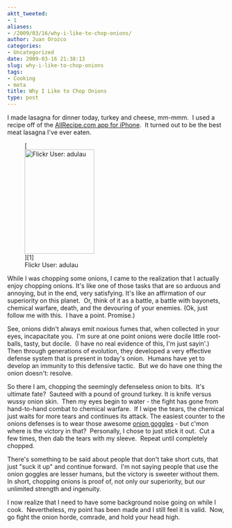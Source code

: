 ```yaml
---
aktt_tweeted:
- 1
aliases:
- /2009/03/16/why-i-like-to-chop-onions/
author: Juan Orozco
categories:
- Uncategorized
date: 2009-03-16 21:38:13
slug: why-i-like-to-chop-onions
tags:
- Cooking
- meta
title: Why I Like to Chop Onions
type: post
---
```


I made lasagna for dinner today, turkey and cheese, mm-mmm.  I used a recipe off of the <a href="http://allrecipes.com/features/more/iphone.aspx" target="_blank" rel="noopener noreferrer">AllRecipe.com app for iPhone</a>.  It turned out to be the best meat lasagna I've ever eaten.

<figure style="width: 160px" class="wp-caption alignright">[<img title="Flickr Onion" src="https://i0.wp.com/farm4.static.flickr.com/3195/2990656711_a7a3860b5b_m.jpg?resize=160%2C240" alt="Flickr User: adulau" width="160" height="240" data-recalc-dims="1" />][1]<figcaption class="wp-caption-text">Flickr User: adulau</figcaption></figure>

While I was chopping some onions, I came to the realization that I actually enjoy chopping onions. It's like one of those tasks that are so arduous and annoying, but in the end, very satisfying. It's like an affirmation of our superiority on this planet.  Or, think of it as a battle, a battle with bayonets, chemical warfare, death, and the devouring of your enemies. (Ok, just follow me with this.  I have a point. Promise.)

See, onions didn't always emit noxious fumes that, when collected in your eyes, incapacitate you.  I'm sure at one point onions were docile little root-balls, tasty, but docile.  (I have no real evidence of this, I'm just sayin'.)  Then through generations of evolution, they developed a very effective defense system that is present in today's onion.  Humans have yet to develop an immunity to this defensive tactic.  But we do have one thing the onion doesn't: resolve.

So there I am, chopping the seemingly defenseless onion to bits.  It's ultimate fate?  Sauteed with a pound of ground turkey. It is knife versus wussy onion skin.  Then my eyes begin to water - the fight has gone from hand-to-hand combat to chemical warfare.  If I wipe the tears, the chemical just waits for more tears and continues its attack. The easiest counter to the onions defenses is to wear those awesome <a href="http://astore.amazon.com/guamaso-20/detail/B000H43IVC" target="_blank" rel="noopener noreferrer">onion goggles</a> - but c'mon where is the victory in that?  Personally, I chose to just stick it out.  Cut a few times, then dab the tears with my sleeve.  Repeat until completely chopped.

There's something to be said about people that don't take short cuts, that just "suck it up" and continue forward.  I'm not saying people that use the onion goggles are lesser humans, but the victory is sweeter without them.  In short, chopping onions is proof of, not only our superiority, but our unlimited strength and ingenuity.

I now realize that I need to have some background noise going on while I cook.  Nevertheless, my point has been made and I still feel it is valid.  Now, go fight the onion horde, comrade, and hold your head high.

[1]: http://www.flickr.com/photos/adulau/2990656711/